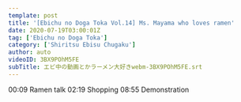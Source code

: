 ```yaml
---
template: post
title: '[Ebichu no Doga Toka Vol.14] Ms. Mayama who loves ramen'
date: 2020-07-19T03:00:01Z
tag: ['Ebichu no Doga Toka']
category: ['Shiritsu Ebisu Chugaku']
author: auto 
videoID: 3BX9POhM5FE
subTitle: エビ中の動画とかラーメン大好きwebm-3BX9POhM5FE.srt
---
```

00:09 Ramen talk
02:19 Shopping
08:55 Demonstration
